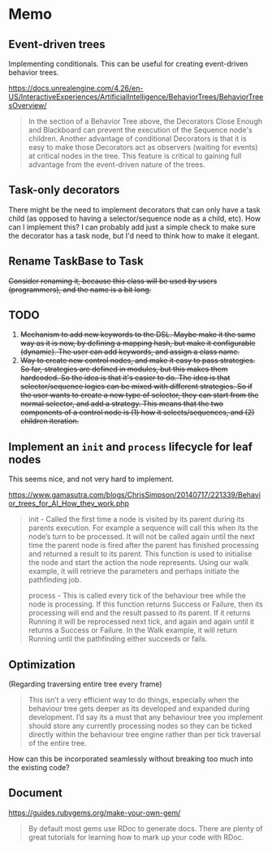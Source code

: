 # Memo

## Event-driven trees

Implementing conditionals. This can be useful for creating event-driven behavior trees.

https://docs.unrealengine.com/4.26/en-US/InteractiveExperiences/ArtificialIntelligence/BehaviorTrees/BehaviorTreesOverview/

> In the section of a Behavior Tree above, the Decorators Close Enough and Blackboard can prevent the execution of the Sequence node's children. Another advantage of conditional Decorators is that it is easy to make those Decorators act as observers (waiting for events) at critical nodes in the tree. This feature is critical to gaining full advantage from the event-driven nature of the trees.

## Task-only decorators

There might be the need to implement decorators that can only have a task child (as opposed to having a selector/sequence node as a child, etc). How can I implement this? I can probably add just a simple check to make sure the decorator has a task node, but I'd need to think how to make it elegant.

## Rename TaskBase to Task

~~Consider renaming it, because this class will be used by users (programmers), and the name is a bit long.~~

## TODO

1. ~~Mechanism to add new keywords to the DSL. Maybe make it the same way as it is now, by defining a mapping hash, but make it configurable (dynamic). The user can add keywords, and assign a class name.~~
2. ~~Way to create new control nodes, and make it easy to pass strategies. So far, strategies are defined in modules, but this makes them hardcoded. So the idea is that it's easier to do. The idea is that selector/sequence logics can be mixed with different strategies. So if the user wants to create a new type of selector, they can start from the normal selector, and add a strategy. This means that the two components of a control node is (1) how it selects/sequences, and (2) children iteration.~~

## Implement an `init` and `process` lifecycle for leaf nodes

This seems nice, and not very hard to implement.

https://www.gamasutra.com/blogs/ChrisSimpson/20140717/221339/Behavior_trees_for_AI_How_they_work.php

> init - Called the first time a node is visited by its parent during its parents execution. For example a sequence will call this when its the node’s turn to be processed. It will not be called again until the next time the parent node is fired after the parent has finished processing and returned a result to its parent. This function is used to initialise the node and start the action the node represents. Using our walk example, it will retrieve the parameters and perhaps initiate the pathfinding job.
>
> process - This is called every tick of the behaviour tree while the node is processing. If this function returns Success or Failure, then its processing will end and the result passed to its parent. If it returns Running it will be reprocessed next tick, and again and again until it returns a Success or Failure. In the Walk example, it will return Running until the pathfinding either succeeds or fails.

## Optimization

(Regarding traversing entire tree every frame)

> This isn’t a very efficient way to do things, especially when the behaviour tree gets deeper as its developed and expanded during development. I’d say its a must that any behaviour tree you implement should store any currently processing nodes so they can be ticked directly within the behaviour tree engine rather than per tick traversal of the entire tree.

How can this be incorporated seamlessly without breaking too much into the existing code?

## Document

https://guides.rubygems.org/make-your-own-gem/

> By default most gems use RDoc to generate docs. There are plenty of great tutorials for learning how to mark up your code with RDoc.
